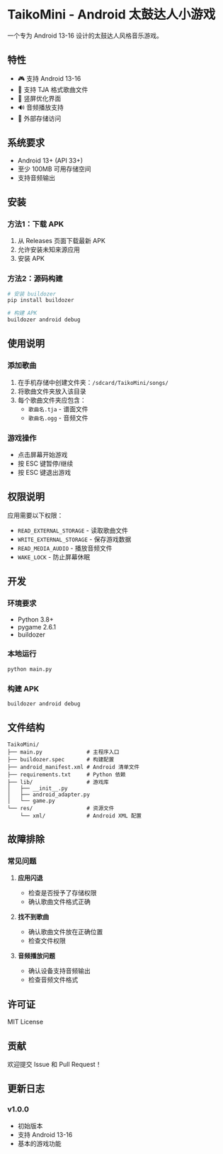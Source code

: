 # TaikoMini - Android 太鼓达人小游戏

一个专为 Android 13-16 设计的太鼓达人风格音乐游戏。

## 特性

- 🎮 支持 Android 13-16
- 🎵 支持 TJA 格式歌曲文件
- 📱 竖屏优化界面
- 🔊 音频播放支持
- 💾 外部存储访问

## 系统要求

- Android 13+ (API 33+)
- 至少 100MB 可用存储空间
- 支持音频输出

## 安装

### 方法1：下载 APK
1. 从 Releases 页面下载最新 APK
2. 允许安装未知来源应用
3. 安装 APK

### 方法2：源码构建
```bash
# 安装 buildozer
pip install buildozer

# 构建 APK
buildozer android debug
```

## 使用说明

### 添加歌曲
1. 在手机存储中创建文件夹：`/sdcard/TaikoMini/songs/`
2. 将歌曲文件夹放入该目录
3. 每个歌曲文件夹应包含：
   - `歌曲名.tja` - 谱面文件
   - `歌曲名.ogg` - 音频文件

### 游戏操作
- 点击屏幕开始游戏
- 按 ESC 键暂停/继续
- 按 ESC 键退出游戏

## 权限说明

应用需要以下权限：
- `READ_EXTERNAL_STORAGE` - 读取歌曲文件
- `WRITE_EXTERNAL_STORAGE` - 保存游戏数据
- `READ_MEDIA_AUDIO` - 播放音频文件
- `WAKE_LOCK` - 防止屏幕休眠

## 开发

### 环境要求
- Python 3.8+
- pygame 2.6.1
- buildozer

### 本地运行
```bash
python main.py
```

### 构建 APK
```bash
buildozer android debug
```

## 文件结构

```
TaikoMini/
├── main.py              # 主程序入口
├── buildozer.spec       # 构建配置
├── android_manifest.xml # Android 清单文件
├── requirements.txt     # Python 依赖
├── lib/                 # 游戏库
│   ├── __init__.py
│   ├── android_adapter.py
│   └── game.py
└── res/                 # 资源文件
    └── xml/             # Android XML 配置
```

## 故障排除

### 常见问题

1. **应用闪退**
   - 检查是否授予了存储权限
   - 确认歌曲文件格式正确

2. **找不到歌曲**
   - 确认歌曲文件放在正确位置
   - 检查文件权限

3. **音频播放问题**
   - 确认设备支持音频输出
   - 检查音频文件格式

## 许可证

MIT License

## 贡献

欢迎提交 Issue 和 Pull Request！

## 更新日志

### v1.0.0
- 初始版本
- 支持 Android 13-16
- 基本的游戏功能
